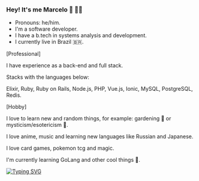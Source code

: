 ### Hey! It's me Marcelo :wave: :man_technologist:

- Pronouns: he/him.
- I'm a software developer.
- I have a b.tech in systems analysis and development.
- I currently live in Brazil :brazil:.

[Professional]

I have experience as a back-end and full stack.

Stacks with the languages below:

Elixir, Ruby, Ruby on Rails, Node.js, PHP, Vue.js, Ionic, MySQL, PostgreSQL, Redis.

[Hobby]

I love to learn new and random things, for example: gardening :rose: or mysticism/esotericism :crystal_ball:.

I love anime, music and learning new languages like Russian and Japanese.

I love card games, pokemon tcg and magic.

I'm currently learning GoLang and other cool things :rofl:.

[![Typing SVG](https://readme-typing-svg.demolab.com?font=Fira+Code&size=15&duration=7000&pause=1000&color=00A406&center=true&vCenter=true&multiline=true&width=700&lines=%22IT+IS+IMPORTANT+TO+DRAW+WISDOM+FROM+MANY+DIFFERENT+PLACES.%22;Uncle+Iroh)](https://git.io/typing-svg)